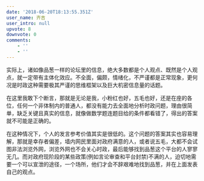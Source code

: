 ```yaml
---
date: '2018-06-20T18:13:55.351Z'
user_name: 齐吉
user_intro: null
upvote: 8
downvote: 0
comments:
    - ''
    - ''
---
```


实际上，诸如像品葱一样的论坛里的信息，绝大多数都是个人观点、既然是个人观点，就一定带有主体化效应。不全面，偏颇，情绪化，不严谨都是正常现象，更何况是时政这种需要极其严谨的思维框架以及巨大机密信息量的话题。

在这里我敢下个断言，那就是无论是我，小粉红也好，五毛也好，还是在座的各位，任何一个非体制内的普通人，都没有能力去全面地分析时政问题，理由很简单，缺乏关键且真实的信息，就像做数学题连题目给的条件都看错了，得出的答案就不可能是正确的。

在这种情况下，个人的发言参考价值其实是很低的。这个问题的答案其实也容易理解，那就是幸存者偏差，墙内网民里面对政府满意的人，或者说五毛，大都不会试图非法浏览外网，浏览外网也不会关心时政，最后能够找到品葱这个平台的人寥寥无几。而对政府现阶段的某些政策(例如言论审查和平台封禁)不满的人，迫切地需要一个可以宣泄的途径，一个场所，他们才会不辞艰难地找到品葱，并在上面发表自己的观点。
